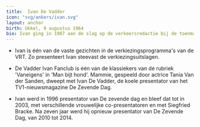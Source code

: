 ```yaml
---
title:  Ivan De Vadder
icon: "svg/ankers/ivan.svg"
layout: anchor
birth: Ukkel, 9 augustus 1964
bio: Ivan ging in 1987 aan de slag op de verkeersredactie bij de toenmalige BRT. Hij kwam 1991 in dienst bij de nieuwsdienst van de televisie, eerst als algemeen verslaggever, vanaf 1994 als journalist in de Wetstraat.
---
```


* Ivan is één van de vaste gezichten in de verkiezingsprogramma's van de VRT. Zo presenteert Ivan steevast de verkiezingsuitslagen.

* De Vadder Ivan Fanclub is één van de klassiekers van de rubriek 'Vaneigens' in 'Man bijt hond'. Mammie, gespeeld door actrice Tania Van der Sanden, dweept met Ivan De Vadder, de koele presentator van het TV1-nieuwsmagazine De Zevende Dag.

* Ivan werd in 1996 presentator van De zevende dag en bleef dat tot in 2003, met verschillende vrouwelijke co-presentatoren en met Siegfried Bracke. Na zeven jaar werd hij opnieuw presentator van De Zevende Dag, van 2010 tot 2014.
